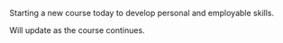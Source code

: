 Starting a new course today to develop personal and employable skills.

Will update as the course continues.

